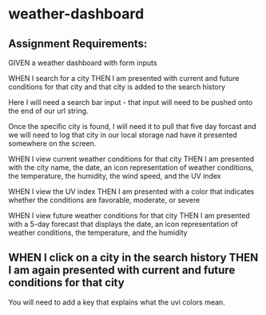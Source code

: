 # weather-dashboard

## Assignment Requirements:
GIVEN a weather dashboard with form inputs

WHEN I search for a city
THEN I am presented with current and future conditions for that city and that city is added to the search history

Here I will need a search bar input - that input will need to be pushed onto the end of our url string. 

Once the specific city is found, I will need it to pull that five day forcast and we will need to log that city in our local storage nad have it presented somewhere on the screen.


WHEN I view current weather conditions for that city
THEN I am presented with the city name, the date, an icon representation of weather conditions, the temperature, the humidity, the wind speed, and the UV index

WHEN I view the UV index
THEN I am presented with a color that indicates whether the conditions are favorable, moderate, or severe

WHEN I view future weather conditions for that city
THEN I am presented with a 5-day forecast that displays the date, an icon representation of weather conditions, the temperature, and the humidity

WHEN I click on a city in the search history
THEN I am again presented with current and future conditions for that city
---

You will need to add a key that explains what the uvi colors mean.
